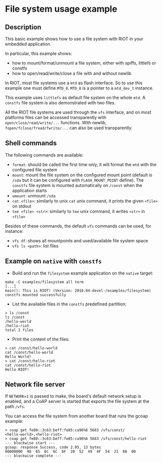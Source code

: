 # File system usage example

## Description

This basic example shows how to use a file system with RIOT in your embedded
application.

In particular, this example shows:

- how to mount/format/unmount a file system, either with spiffs, littlefs or
  constfs
- how to open/read/write/close a file with and without newlib

In RIOT, most file systems use a `mtd` as flash interface. So to use this
example one must define `MTD_0`. `MTD_0` is a pointer to a `mtd_dev_t`
instance.

This example uses `littlefs` as default file system on the whole `mtd`.
A `constfs` file system is also demonstrated with two files.

All the RIOT file systems are used through the `vfs` interface, and on most
platforms files can be accessed transparently with `open/close/read/write/...`
functions.
With newlib, `fopen/fclose/fread/fwrite/...` can also be used transparently.

## Shell commands

The following commands are available:

- `format`: should be called the first time only, it will format the `mtd`
  with the configured file system
- `mount`: mount the file system on the configured mount point (default is
  `/sda` but it can be configured with `FLASH_MOUNT_POINT` define). The
  `constfs` file system is mounted automatically on `/const` when the
   application starts
- `umount`: unmount `/sda`
- `cat <file>`: similarly to unix `cat` unix command, it prints the given
  `<file>` on stdout
- `tee <file> <str>`: similarly to `tee` unix command, it writes `<str>` in
  `<file>`

Besides of these commands, the default `vfs` commands can be used, for
instance:

- `vfs df`: shows all mountpoints and used/available file system space
- `vfs ls <path>`: list files

## Example on `native` with `constfs`

- Build and run the `filesystem` example application on the `native` target:

```
make -C examples/filesystem all term
[...]
main(): This is RIOT! (Version: 2018.04-devel-/examples/filesystem)
constfs mounted successfully
```

- List the available files in the `constfs` predefined partition:

```
> ls /const
ls /const
/hello-world
/hello-riot
total 2 files
```

- Print the content of the files:

```
> cat /const/hello-world
cat /const/hello-world
Hello World!
> cat /const/hello-riot
cat /const/hello-riot
Hello RIOT!
```

## Network file server

If ``NETWORK=1`` is passed to make, the board's default network setup is
enabled, and a CoAP server is started that exports the file system at the path
``/vfs``.

You can access the file system from another board that runs the gcoap example:

```
> coap get fe80::3c63:beff:fe85:ca96%6 5683 /vfs/const/
<hello-world>,<hello-riot>
> coap get fe80::3c63:beff:fe85:ca96%6 5683 /vfs/const/hello-riot
--- blockwise start ---
gcoap: response Success, code 2.05, 13 bytes
00000000  48  65  6C  6C  6F  20  52  49  4F  54  21  0A  00
--- blockwise complete ---
```
